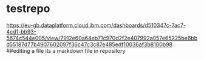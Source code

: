 # testrepo
https://eu-gb.dataplatform.cloud.ibm.com/dashboards/d510347c-7ac7-4cd1-bb93-5674c544e005/view/7912e60a64eb71c970d2f2e407992a057e65225be6bbd55187d77b4907602097f36c47c3c87e485edf10036af3b8100b98
##editing a file
its a markdown file in repository
